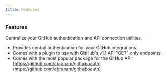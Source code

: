 ```yaml
---
title: Features 
---
```


### Features

Centralize your GitHub authentication and API connection utilities.

*   Provides central authentication for your GitHub integrations. 
*   Comes with a plugin to use with GitHub's v1.1 API "GET" only endpoints.  
*   Comes with the most popular package for the GitHub API: [https://github.com/abraham/githuboauth](https://github.com/abraham/githuboauth)  
